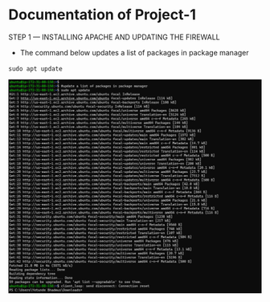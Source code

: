 # Documentation of Project-1
STEP 1 — INSTALLING APACHE AND UPDATING THE FIREWALL

- The command below updates a list of packages in package manager

`sudo apt update`

![Update Results](./Images/update-result.png)